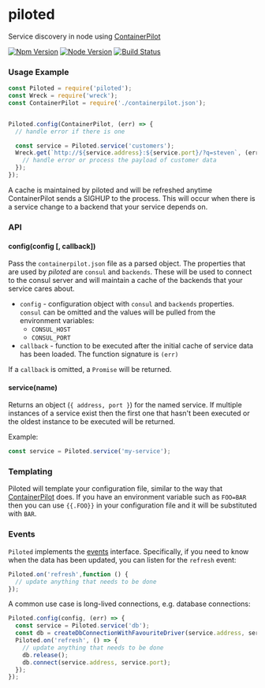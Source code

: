 # piloted
Service discovery in node using [ContainerPilot](https://www.joyent.com/containerpilot)

[![Npm Version](https://img.shields.io/npm/v/piloted.svg)](https://npmjs.com/package/piloted)
[![Node Version](https://img.shields.io/node/v/piloted.svg)](https://npmjs.com/package/piloted)
[![Build Status](https://secure.travis-ci.org/joyent/node-piloted.svg)](http://travis-ci.org/joyent/node-piloted)


### Usage Example

```js
const Piloted = require('piloted');
const Wreck = require('wreck');
const ContainerPilot = require('./containerpilot.json');


Piloted.config(ContainerPilot, (err) => {
  // handle error if there is one

  const service = Piloted.service('customers');
  Wreck.get(`http://${service.address}:${service.port}/?q=steven`, (err, res, payload) => {
    // handle error or process the payload of customer data
  });
});
```

A cache is maintained by piloted and will be refreshed anytime ContainerPilot sends
a SIGHUP to the process. This will occur when there is a service change to a
backend that your service depends on.

### API

#### config(config [, callback])

Pass the `containerpilot.json` file as a parsed object. The properties that are
used by _piloted_ are `consul` and `backends`. These will be used to connect to
the consul server and will maintain a cache of the backends that your service
cares about.

* `config` - configuration object with `consul` and `backends` properties. `consul` can
  be omitted and the values will be pulled from the environment variables:
  - `CONSUL_HOST`
  - `CONSUL_PORT`
* `callback` - function to be executed after the initial cache of service data has
been loaded. The function signature is `(err)`

If a `callback` is omitted, a `Promise` will be returned.


#### service(name)

Returns an object (`{ address, port }`) for the named service. If multiple instances
of a service exist then the first one that hasn't been executed or the oldest instance
to be executed will be returned.

Example:

```js
const service = Piloted.service('my-service');
```

### Templating

Piloted will template your configuration file, similar to the way that
[ContainerPilot](https://www.joyent.com/containerpilot/docs/configuration)
does. If you have an environment variable such as `FOO=BAR` then you can use
`{{.FOO}}` in your configuration file and it will be substituted with `BAR`.

### Events
`Piloted` implements the [events](https://nodejs.org/docs/latest/api/events.html) interface. Specifically, if you need to know when the data has been updated, you can listen for the `refresh` event:

```js
Piloted.on('refresh',function () {
  // update anything that needs to be done
});
```

A common use case is long-lived connections, e.g. database connections:

```js
Piloted.config(config, (err) => {
  const service = Piloted.service('db');
  const db = createDbConnectionWithFavouriteDriver(service.address, services.port);
  Piloted.on('refresh', () => {
    // update anything that needs to be done
    db.release();
    db.connect(service.address, service.port);
  });
});
```
